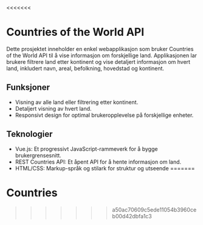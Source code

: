 <<<<<<< 
# Countries of the World API

Dette prosjektet inneholder en enkel webapplikasjon som bruker Countries of the World API til å vise informasjon om forskjellige land. Applikasjonen lar brukere filtrere land etter kontinent og vise detaljert informasjon om hvert land, inkludert navn, areal, befolkning, hovedstad og kontinent.

## Funksjoner

- Visning av alle land eller filtrering etter kontinent.
- Detaljert visning av hvert land.
- Responsivt design for optimal brukeropplevelse på forskjellige enheter.

## Teknologier

- Vue.js: Et progressivt JavaScript-rammeverk for å bygge brukergrensesnitt.
- REST Countries API: Et åpent API for å hente informasjon om land.
- HTML/CSS: Markup-språk og stilark for struktur og utseende
=======
# Countries
>>>>>>> a50ac70609c5ede11054b3960ceb00d42dbfa1c3

